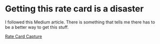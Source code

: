# Getting this rate card is a disaster

I followed this Medium article. There is something that tells me there has to 
be a better way to get this stuff.

[Rate Card Capture](https://dmaas.medium.com/how-to-query-the-azure-rate-card-api-for-cloud-pricing-complete-step-by-step-guide-4498f8b75c2c)
